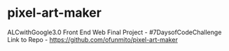 # pixel-art-maker
ALCwithGoogle3.0 Front End Web Final Project - #7DaysofCodeChallenge
Link to Repo - https://github.com/ofunmito/pixel-art-maker
